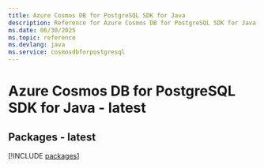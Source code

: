 ```yaml
---
title: Azure Cosmos DB for PostgreSQL SDK for Java
description: Reference for Azure Cosmos DB for PostgreSQL SDK for Java
ms.date: 06/30/2025
ms.topic: reference
ms.devlang: java
ms.service: cosmosdbforpostgresql
---
```

# Azure Cosmos DB for PostgreSQL SDK for Java - latest
## Packages - latest
[!INCLUDE [packages](cosmos-db-for-postgresql-index.md)]